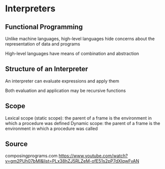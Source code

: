 # Interpreters

## Functional Programming

Unlike machine languages, high-level languages hide concerns about the representation of data and programs

High-level languages have means of combination and abstraction

## Structure of an Interpreter

An interpreter can evaluate expressions and apply them

Both evaluation and application may be recursive functions

## Scope

Lexical scope (static scope): the parent of a frame is the environment in which a procedure was defined
Dynamic scope: the parent of a frame is the environment in which a procedure was called

## Source
composingprograms.com
https://www.youtube.com/watch?v=gm2PUh07bMI&list=PLx38hZJ5RLZeM-ofE51s2pP7dXIqwFvAN

